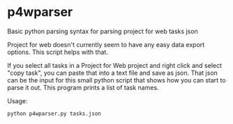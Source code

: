 # p4wparser
Basic python parsing syntax for parsing project for web tasks json

Project for web doesn't currently seem to have any easy data export options. This script helps with that. 

If you select all tasks in a Project for Web project and right click and select "copy task", you can paste that into a text file and save as json. 
That json can be the input for this small python script that shows how you can start to parse it out. This program prints a list of task names.

Usage:

```python
python p4wparser.py tasks.json
```
